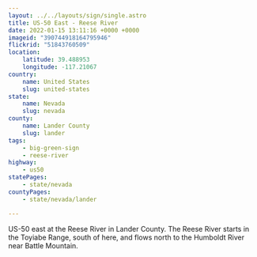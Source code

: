 ```yaml
---
layout: ../../layouts/sign/single.astro
title: US-50 East - Reese River
date: 2022-01-15 13:11:16 +0000 +0000
imageid: "390744918164795946"
flickrid: "51843760509"
location:
    latitude: 39.488953
    longitude: -117.21067
country:
    name: United States
    slug: united-states
state:
    name: Nevada
    slug: nevada
county:
    name: Lander County
    slug: lander
tags:
    - big-green-sign
    - reese-river
highway:
    - us50
statePages:
    - state/nevada
countyPages:
    - state/nevada/lander

---
```

US-50 east at the Reese River in Lander County.  The Reese River starts in the Toyiabe Range, south of here, and flows north to the Humboldt River near Battle Mountain.